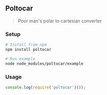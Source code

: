 ## Poltocar
> Poor man's polar to cartesian converter

### Setup
```sh
# Install from npm
npm install poltocar

# Run example
node node_modules/poltocar/example
```

### Usage
```js
console.log(require('poltocar')());
```

